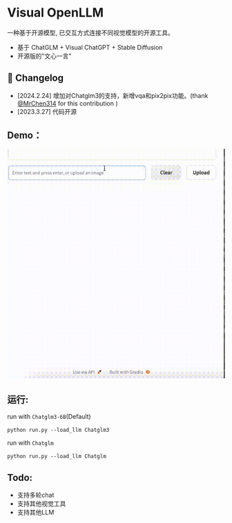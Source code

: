 # Visual OpenLLM

一种基于开源模型, 已交互方式连接不同视觉模型的开源工具。

- 基于 ChatGLM + Visual ChatGPT + Stable Diffusion
- 开源版的"文心一言"


## 📝 Changelog

- [2024.2.24] 增加对Chatglm3的支持，新增vqa和pix2pix功能。(thank [@MrChen314](!https://github.com/MrChen314) for this contribution )
- [2023.3.27] 代码开源


## Demo：

![](assets/demo.gif)


## 运行:

run with `Chatglm3-6B`(Default)
```
python run.py --load_llm Chatglm3
```
run with `Chatglm`

```
python run.py --load_llm Chatglm
```

## Todo:

- 支持多轮chat
- 支持其他视觉工具
- 支持其他LLM
